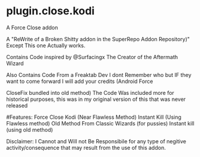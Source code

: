# plugin.close.kodi
A Force Close addon 

A "ReWrite of a Broken Shitty addon in the SuperRepo Addon Repository)" Except This one Actually works.


Contains Code inspired by @Surfacingx The Creator of the Aftermath Wizard

Also Contains Code From a Freaktab Dev I dont Remember who but IF they want to come forward I will add your credits (Android Force 

CloseFix bundled into old method) The Code Was included more for historical purposes, this was in my original version of this that was never released 

#Features:
Force Close Kodi (Near Flawless Method)
Instant Kill (Using Flawless method)
Old Method From Classic Wizards (for pussies)
Instant kill (using old method)


Disclaimer: I Cannot and Will not Be Responsibile for any type of negitive activity/consequence that may result from the use of this addon.
